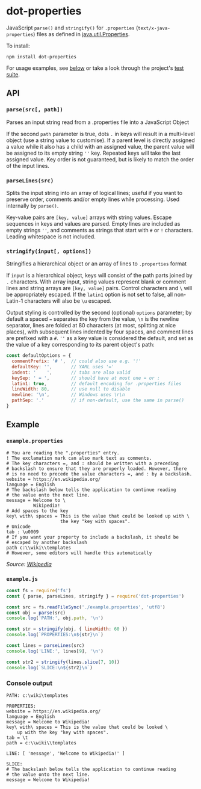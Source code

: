 # dot-properties

JavaScript `parse()` and `stringify()` for `.properties` (`text/x-java-properties`) files as defined in [java.util.Properties](https://docs.oracle.com/javase/9/docs/api/java/util/Properties.html#load-java.io.Reader-).

To install:
```
npm install dot-properties
```

For usage examples, see [below](#example) or take a look through the project's [test suite](tests/).

## API

### `parse(src[, path])`
Parses an input string read from a .properties file into a JavaScript Object

If the second `path` parameter is true, dots `.` in keys will result in a multi-level object (use a string value to customise). If a parent level is directly assigned a value while it also has a child with an assigned value, the parent value will be assigned to its empty string `''` key. Repeated keys will take the last assigned value. Key order is not guaranteed, but is likely to match the order of the input lines.

### `parseLines(src)`
Splits the input string into an array of logical lines; useful if you want to preserve order, comments and/or empty lines while processing. Used internally by `parse()`.

Key-value pairs are `[key, value]` arrays with string values. Escape sequences in keys and values are parsed. Empty lines are included as empty strings `''`, and comments as strings that start with `#` or `!` characters. Leading whitespace is not included.

### `stringify(input[, options])`
Stringifies a hierarchical object or an array of lines to `.properties` format

If `input` is a hierarchical object, keys will consist of the path parts joined by `.` characters. With array input, string values represent blank or comment lines and string arrays are `[key, value]` pairs. Control characters and `\` will be appropriately escaped. If the `latin1` option is not set to false, all non-Latin-1 characters will also be `\u` escaped.

Output styling is controlled by the second (optional) `options` parameter; by default a spaced `=` separates the key from the value, `\n` is the newline separator, lines are folded at 80 characters (at most, splitting at nice places), with subsequent lines indented by four spaces, and comment lines are prefixed with a `#`. `''` as a key value is considered the default, and set as the value of a key corresponding to its parent object's path:
```js
const defaultOptions = {
  commentPrefix: '# ',  // could also use e.g. '!'
  defaultKey: '',       // YAML uses '='
  indent: '    ',       // tabs are also valid
  keySep: ' = ',        // should have at most one = or :
  latin1: true,         // default encoding for .properties files
  lineWidth: 80,        // use null to disable
  newline: '\n',        // Windows uses \r\n
  pathSep: '.'          // if non-default, use the same in parse()
}
```

## Example

### `example.properties`
```
# You are reading the ".properties" entry.
! The exclamation mark can also mark text as comments.
# The key characters =, and : should be written with a preceding
# backslash to ensure that they are properly loaded. However, there
# is no need to precede the value characters =, and : by a backslash.
website = https://en.wikipedia.org/
language = English
# The backslash below tells the application to continue reading
# the value onto the next line.
message = Welcome to \
          Wikipedia!
# Add spaces to the key
key\ with\ spaces = This is the value that could be looked up with \
                    the key "key with spaces".
# Unicode
tab : \u0009
# If you want your property to include a backslash, it should be
# escaped by another backslash
path c:\\wiki\\templates
# However, some editors will handle this automatically
```
_Source: [Wikipedia](https://en.wikipedia.org/wiki/.properties)_

### `example.js`
```js
const fs = require('fs')
const { parse, parseLines, stringify } = require('dot-properties')

const src = fs.readFileSync('./example.properties', 'utf8')
const obj = parse(src)
console.log('PATH:', obj.path, '\n')

const str = stringify(obj, { lineWidth: 60 })
console.log(`PROPERTIES:\n${str}\n`)

const lines = parseLines(src)
console.log('LINE:', lines[9], '\n')

const str2 = stringify(lines.slice(7, 10))
console.log(`SLICE:\n${str2}\n`)
```

### Console output
```
PATH: c:\wiki\templates

PROPERTIES:
website = https://en.wikipedia.org/
language = English
message = Welcome to Wikipedia!
key\ with\ spaces = This is the value that could be looked \
    up with the key "key with spaces".
tab = \t
path = c:\\wiki\\templates

LINE: [ 'message', 'Welcome to Wikipedia!' ]

SLICE:
# The backslash below tells the application to continue reading
# the value onto the next line.
message = Welcome to Wikipedia!
```

